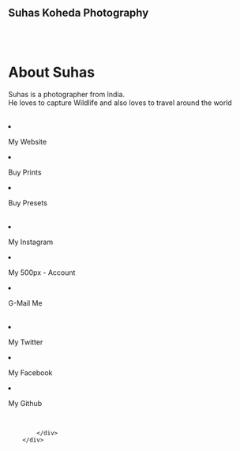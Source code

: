 
<body>
    <link rel="preconnect" href="https://fonts.googleapis.com">
    <link rel="preconnect" href="https://fonts.gstatic.com" crossorigin>
    <link href="https://fonts.googleapis.com/css2?family=Kalam&display=swap" rel="stylesheet">
    <link rel="stylesheet" href="https://cdn.jsdelivr.net/gh/suhassk-hash/Instagram-Landing-Page/style.css">
    <h2 class="header-text">Suhas Koheda Photography</h2>
    <br>
    <div >
        <div class="column">
          <img src="./profilephoto.jpg" alt="">
        </div> <br>
        <div class="column">
            <div>
                <h1 class="Main-Page-Headings">About Suhas</h1>
                <p class="Main-Page-Paragraphs">Suhas is a photographer from India. <br>He loves to capture Wildlife and also loves to travel around the world </p>
              </div> 
              <br>
              <div class="Social-Icons">
                <li><a class="active" href="https://bit.ly/skp-website" target="_blank"><img src="./Web-Icons/icons8-website-30.png" class="Nav-Icon" alt=""></a><p>My Website</p> </li>
                <li><a class="active" href="https://bit.ly/skp-prints" target="_blank"><img src="./Web-Icons/icons8-print-30.png" class="Nav-Icon" alt=""></a><p>Buy Prints</p> </li>
                <li><a class="active" href="https://bit.ly/skp-presets" target="_blank"><img src="./Web-Icons/icons8-dng-48.png" class="Nav-Icon" alt=""></a><p>Buy Presets</p> </li><br>
                <li><a class="active" href="https://bit.ly/skp-instagram" target="_blank"><img src="./Web-Icons/icons8-instagram.gif"  class="Nav-Icon" alt=""></a><p>My Instagram</p> </li>
                <li><a class="active" href="https://bit.ly/skp-500px" target="_blank"><img src="./Web-Icons/icons8-500px-32.png"  class="Nav-Icon" alt=""></a><p>My 500px - Account</p> </li>
                <li><a class="active" href="https://bit.ly/skp-mail"target="_blank"><img src="./Web-Icons/icons8-mail-24.png" class="Nav-Icon" alt=""></a> <p>G-Mail Me</p></li><br>
                <li><a class="active" href="#"target="_blank"><img src="./Web-Icons/icons8-twitter (1).gif" class="Nav-Icon" alt=""></a><p>My Twitter</p> </li>
                <li><a class="active" href="#"target="_blank"><img src="./Web-Icons/icons8-facebook-80.png" class="Nav-Icon" alt=""></a> <p>My Facebook</p></li>
                <li><a class="active" href="https://bit.ly/skp-github" target="_blank"><img src="./Web-Icons/icons8-github.gif" class="Nav-Icon" alt=""></a><p>My Github</p> </li><br>
               
            </div>
        </div>
</div>
</body>
</html>
